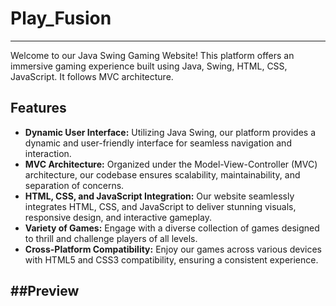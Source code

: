 # Play_Fusion

---

Welcome to our Java Swing Gaming Website! This platform offers an immersive gaming experience built using Java, Swing, HTML, CSS, JavaScript. It follows MVC architecture.

## Features

- **Dynamic User Interface:** Utilizing Java Swing, our platform provides a dynamic and user-friendly interface for seamless navigation and interaction.
- **MVC Architecture:** Organized under the Model-View-Controller (MVC) architecture, our codebase ensures scalability, maintainability, and separation of concerns.
- **HTML, CSS, and JavaScript Integration:** Our website seamlessly integrates HTML, CSS, and JavaScript to deliver stunning visuals, responsive design, and interactive gameplay.
- **Variety of Games:** Engage with a diverse collection of games designed to thrill and challenge players of all levels.
- **Cross-Platform Compatibility:** Enjoy our games across various devices with HTML5 and CSS3 compatibility, ensuring a consistent experience.

##Preview
---


